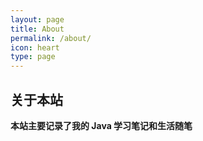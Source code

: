 ```yaml
---
layout: page
title: About
permalink: /about/
icon: heart
type: page
---
```

## 关于本站
**本站主要记录了我的  Java 学习笔记和生活随笔**

